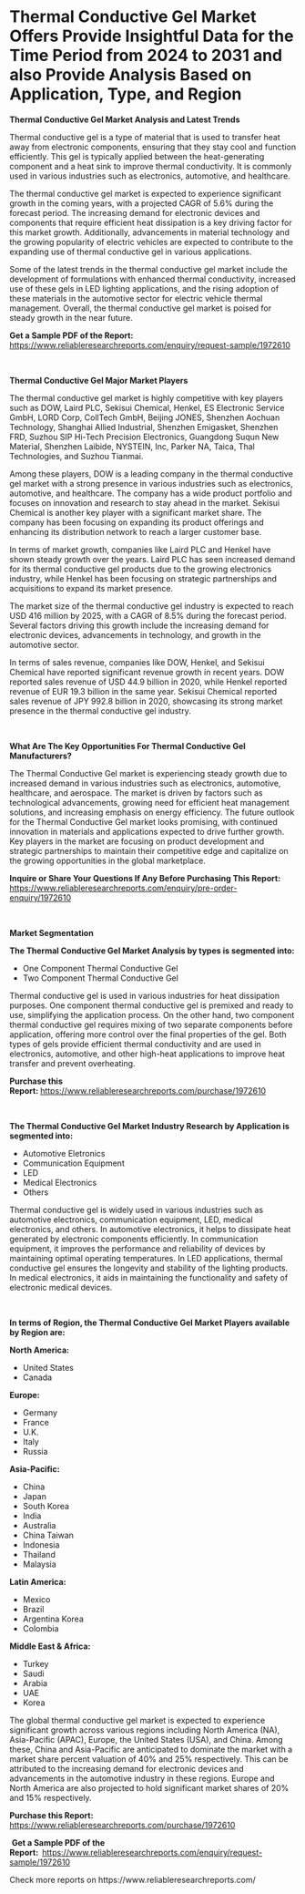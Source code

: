 <p><h1>Thermal Conductive Gel Market Offers Provide Insightful Data for the Time Period from 2024 to 2031 and also Provide Analysis Based on Application, Type, and Region</h1></p><p><strong>Thermal Conductive Gel Market Analysis and Latest Trends</strong></p>
<p><p>Thermal conductive gel is a type of material that is used to transfer heat away from electronic components, ensuring that they stay cool and function efficiently. This gel is typically applied between the heat-generating component and a heat sink to improve thermal conductivity. It is commonly used in various industries such as electronics, automotive, and healthcare.</p><p>The thermal conductive gel market is expected to experience significant growth in the coming years, with a projected CAGR of 5.6% during the forecast period. The increasing demand for electronic devices and components that require efficient heat dissipation is a key driving factor for this market growth. Additionally, advancements in material technology and the growing popularity of electric vehicles are expected to contribute to the expanding use of thermal conductive gel in various applications.</p><p>Some of the latest trends in the thermal conductive gel market include the development of formulations with enhanced thermal conductivity, increased use of these gels in LED lighting applications, and the rising adoption of these materials in the automotive sector for electric vehicle thermal management. Overall, the thermal conductive gel market is poised for steady growth in the near future.</p></p>
<p><strong>Get a Sample PDF of the Report:&nbsp;</strong> <a href="https://www.reliableresearchreports.com/enquiry/request-sample/1972610">https://www.reliableresearchreports.com/enquiry/request-sample/1972610</a></p>
<p>&nbsp;</p>
<p><strong>Thermal Conductive Gel Major Market Players</strong></p>
<p><p>The thermal conductive gel market is highly competitive with key players such as DOW, Laird PLC, Sekisui Chemical, Henkel, ES Electronic Service GmbH, LORD Corp, CollTech GmbH, Beijing JONES, Shenzhen Aochuan Technology, Shanghai Allied Industrial, Shenzhen Emigasket, Shenzhen FRD, Suzhou SIP Hi-Tech Precision Electronics, Guangdong Suqun New Material, Shenzhen Laibide, NYSTEIN, Inc, Parker NA, Taica, Thal Technologies, and Suzhou Tianmai.</p><p>Among these players, DOW is a leading company in the thermal conductive gel market with a strong presence in various industries such as electronics, automotive, and healthcare. The company has a wide product portfolio and focuses on innovation and research to stay ahead in the market. Sekisui Chemical is another key player with a significant market share. The company has been focusing on expanding its product offerings and enhancing its distribution network to reach a larger customer base.</p><p>In terms of market growth, companies like Laird PLC and Henkel have shown steady growth over the years. Laird PLC has seen increased demand for its thermal conductive gel products due to the growing electronics industry, while Henkel has been focusing on strategic partnerships and acquisitions to expand its market presence.</p><p>The market size of the thermal conductive gel industry is expected to reach USD 416 million by 2025, with a CAGR of 8.5% during the forecast period. Several factors driving this growth include the increasing demand for electronic devices, advancements in technology, and growth in the automotive sector.</p><p>In terms of sales revenue, companies like DOW, Henkel, and Sekisui Chemical have reported significant revenue growth in recent years. DOW reported sales revenue of USD 44.9 billion in 2020, while Henkel reported revenue of EUR 19.3 billion in the same year. Sekisui Chemical reported sales revenue of JPY 992.8 billion in 2020, showcasing its strong market presence in the thermal conductive gel industry.</p></p>
<p>&nbsp;</p>
<p><strong>What Are The Key Opportunities For Thermal Conductive Gel Manufacturers?</strong></p>
<p><p>The Thermal Conductive Gel market is experiencing steady growth due to increased demand in various industries such as electronics, automotive, healthcare, and aerospace. The market is driven by factors such as technological advancements, growing need for efficient heat management solutions, and increasing emphasis on energy efficiency. The future outlook for the Thermal Conductive Gel market looks promising, with continued innovation in materials and applications expected to drive further growth. Key players in the market are focusing on product development and strategic partnerships to maintain their competitive edge and capitalize on the growing opportunities in the global marketplace.</p></p>
<p><strong>Inquire or Share Your Questions If Any Before Purchasing This Report:</strong> <a href="https://www.reliableresearchreports.com/enquiry/pre-order-enquiry/1972610">https://www.reliableresearchreports.com/enquiry/pre-order-enquiry/1972610</a></p>
<p>&nbsp;</p>
<p><strong>Market Segmentation</strong></p>
<p><strong>The Thermal Conductive Gel Market Analysis by types is segmented into:</strong></p>
<p><ul><li>One Component Thermal Conductive Gel</li><li>Two Component Thermal Conductive Gel</li></ul></p>
<p><p>Thermal conductive gel is used in various industries for heat dissipation purposes. One component thermal conductive gel is premixed and ready to use, simplifying the application process. On the other hand, two component thermal conductive gel requires mixing of two separate components before application, offering more control over the final properties of the gel. Both types of gels provide efficient thermal conductivity and are used in electronics, automotive, and other high-heat applications to improve heat transfer and prevent overheating.</p></p>
<p><strong>Purchase this Report:&nbsp;</strong><a href="https://www.reliableresearchreports.com/purchase/1972610">https://www.reliableresearchreports.com/purchase/1972610</a></p>
<p>&nbsp;</p>
<p><strong>The Thermal Conductive Gel Market Industry Research by Application is segmented into:</strong></p>
<p><ul><li>Automotive Eletronics</li><li>Communication Equipment</li><li>LED</li><li>Medical Electronics</li><li>Others</li></ul></p>
<p><p>Thermal conductive gel is widely used in various industries such as automotive electronics, communication equipment, LED, medical electronics, and others. In automotive electronics, it helps to dissipate heat generated by electronic components efficiently. In communication equipment, it improves the performance and reliability of devices by maintaining optimal operating temperatures. In LED applications, thermal conductive gel ensures the longevity and stability of the lighting products. In medical electronics, it aids in maintaining the functionality and safety of electronic medical devices.</p></p>
<p>&nbsp;</p>
<p><strong>In terms of Region, the Thermal Conductive Gel Market Players available by Region are:</strong></p>
<p>
    <p> <strong> North America: </strong>
        <ul>
            <li>United States</li>
            <li>Canada</li>
        </ul>
        </p> 
    <p> <strong> Europe: </strong>
        <ul>
            <li>Germany</li>
            <li>France</li>
            <li>U.K.</li>
            <li>Italy</li>
            <li>Russia</li>
        </ul>
        </p> 
    <p> <strong> Asia-Pacific: </strong>
        <ul>
            <li>China</li>
            <li>Japan</li>
            <li>South Korea</li>
            <li>India</li>
            <li>Australia</li>
            <li>China Taiwan</li>
            <li>Indonesia</li>
            <li>Thailand</li>
            <li>Malaysia</li>
        </ul>
        </p> 
    <p> <strong> Latin America: </strong>
        <ul>
            <li>Mexico</li>
            <li>Brazil</li>
            <li>Argentina Korea</li>
            <li>Colombia</li>
        </ul>
        </p> 
    <p> <strong> Middle East & Africa: </strong>
        <ul>
            <li>Turkey</li>
            <li>Saudi</li>
            <li>Arabia</li>
            <li>UAE</li>
            <li>Korea</li>
        </ul>
    </p>
    </p>
<p><p>The global thermal conductive gel market is expected to experience significant growth across various regions including North America (NA), Asia-Pacific (APAC), Europe, the United States (USA), and China. Among these, China and Asia-Pacific are anticipated to dominate the market with a market share percent valuation of 40% and 25% respectively. This can be attributed to the increasing demand for electronic devices and advancements in the automotive industry in these regions. Europe and North America are also projected to hold significant market shares of 20% and 15% respectively.</p></p>
<p><strong>Purchase this Report: </strong><a href="https://www.reliableresearchreports.com/purchase/1972610">https://www.reliableresearchreports.com/purchase/1972610</a></p>
<p>&nbsp;<strong>Get a Sample PDF of the Report:&nbsp;&nbsp;</strong><a href="https://www.reliableresearchreports.com/enquiry/request-sample/1972610">https://www.reliableresearchreports.com/enquiry/request-sample/1972610</a></p>
<p><strong></strong></p>
<p>Check more reports on https://www.reliableresearchreports.com/</p>
